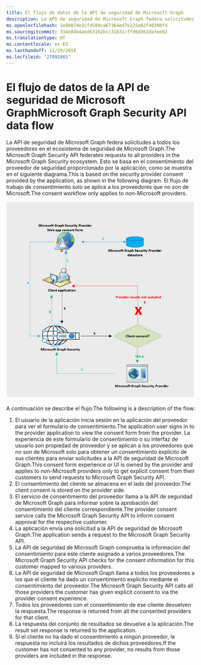 ```yaml
---
title: El flujo de datos de la API de seguridad de Microsoft Graph
description: La API de seguridad de Microsoft Graph federa solicitudes a todos los proveedores en el ecosistema de seguridad de Microsoft Graph. Esto se basa en el consentimiento del proveedor de seguridad proporcionado por la aplicación, como se muestra en el siguiente diagrama. El flujo de trabajo de consentimiento solo se aplica a los proveedores que no son de Microsoft.
ms.openlocfilehash: 1e8b074e3cf4589ca67364ed7e225a62f40300fd
ms.sourcegitcommit: 334e84b4aed63162bcc31831cffd6d363dafee02
ms.translationtype: HT
ms.contentlocale: es-ES
ms.lasthandoff: 11/29/2018
ms.locfileid: "27092865"
---
```

# <a name="microsoft-graph-security-api-data-flow"></a><span data-ttu-id="0ad71-105">El flujo de datos de la API de seguridad de Microsoft Graph</span><span class="sxs-lookup"><span data-stu-id="0ad71-105">Microsoft Graph Security API data flow</span></span>

<span data-ttu-id="0ad71-106">La API de seguridad de Microsoft Graph federa solicitudes a todos los proveedores en el ecosistema de seguridad de Microsoft Graph.</span><span class="sxs-lookup"><span data-stu-id="0ad71-106">The Microsoft Graph Security API federates requests to all providers in the Microsoft Graph Security ecosystem.</span></span> <span data-ttu-id="0ad71-107">Esto se basa en el consentimiento del proveedor de seguridad proporcionado por la aplicación, como se muestra en el siguiente diagrama.</span><span class="sxs-lookup"><span data-stu-id="0ad71-107">This is based on the security provider consent provided by the application, as shown in the following diagram.</span></span> <span data-ttu-id="0ad71-108">El flujo de trabajo de consentimiento solo se aplica a los proveedores que no son de Microsoft.</span><span class="sxs-lookup"><span data-stu-id="0ad71-108">The consent workflow only applies to non-Microsoft providers.</span></span>

![security_dataflow_1.png](./images/security-dataflow-1.png)

<span data-ttu-id="0ad71-110">A continuación se describe el flujo:</span><span class="sxs-lookup"><span data-stu-id="0ad71-110">The following is a description of the flow:</span></span>

1. <span data-ttu-id="0ad71-111">El usuario de la aplicación inicia sesión en la aplicación del proveedor para ver el formulario de consentimiento.</span><span class="sxs-lookup"><span data-stu-id="0ad71-111">The application user signs in to the provider application to view the consent form from the provider.</span></span> <span data-ttu-id="0ad71-112">La experiencia de este formulario de consentimiento o su interfaz de usuario son propiedad de proveedor y se aplican a los proveedores que no son de Microsoft solo para obtener un consentimiento explícito de sus clientes para enviar solicitudes a la API de seguridad de Microsoft Graph.</span><span class="sxs-lookup"><span data-stu-id="0ad71-112">This consent form experience or UI is owned by the provider and applies to non-Microsoft providers only to get explicit consent from their customers to send requests to Microsoft Graph Security API.</span></span>
2. <span data-ttu-id="0ad71-113">El consentimiento del cliente se almacena en el lado del proveedor.</span><span class="sxs-lookup"><span data-stu-id="0ad71-113">The client consent is stored on the provider side.</span></span>
3. <span data-ttu-id="0ad71-114">El servicio de consentimiento del proveedor llama a la API de seguridad de Microsoft Graph para informar sobre la aprobación del consentimiento del cliente correspondiente.</span><span class="sxs-lookup"><span data-stu-id="0ad71-114">The provider consent service calls the Microsoft Graph Security API to inform consent approval for the respective customer.</span></span>
4. <span data-ttu-id="0ad71-115">La aplicación envía una solicitud a la API de seguridad de Microsoft Graph.</span><span class="sxs-lookup"><span data-stu-id="0ad71-115">The application sends a request to the Microsoft Graph Security API.</span></span>
5. <span data-ttu-id="0ad71-116">La API de seguridad de Microsoft Graph comprueba la información del consentimiento para este cliente asignado a varios proveedores.</span><span class="sxs-lookup"><span data-stu-id="0ad71-116">The Microsoft Graph Security API checks for the consent information for this customer mapped to various providers.</span></span>
6. <span data-ttu-id="0ad71-117">La API de seguridad de Microsoft Graph llama a todos los proveedores a los que el cliente ha dado un consentimiento explícito mediante el consentimiento del proveedor.</span><span class="sxs-lookup"><span data-stu-id="0ad71-117">The Microsoft Graph Security API calls all those providers the customer has given explicit consent to via the provider consent experience.</span></span>
7. <span data-ttu-id="0ad71-118">Todos los proveedores con el consentimiento de ese cliente devuelven la respuesta.</span><span class="sxs-lookup"><span data-stu-id="0ad71-118">The response is returned from all the consented providers for that client.</span></span>
8. <span data-ttu-id="0ad71-119">La respuesta del conjunto de resultados se devuelve a la aplicación.</span><span class="sxs-lookup"><span data-stu-id="0ad71-119">The result set response is returned to the application.</span></span>
9. <span data-ttu-id="0ad71-120">Si el cliente no ha dado el consentimiento a ningún proveedor, la respuesta no incluirá los resultados de dichos proveedores.</span><span class="sxs-lookup"><span data-stu-id="0ad71-120">If the customer has not consented to any provider, no results from those providers are included in the response.</span></span>
